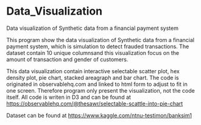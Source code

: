 # Data_Visualization
 Data visualization of Synthetic data from a financial payment system
 
This program show the data visualization of Synthetic data from a financial payment system, which is simulation to detect frauded transactions.
The dataset contain 10 unique columnsand this visualization focus on the amount of transaction and gender of customers.

This data visualization contain interactive selectable scatter plot, hex density plot, pie chart, stacked areagraph and bar chart.
The code is originated in observablehq.com and linked to html form to adjust to fit in one screen.
Therefore program only present the visualization, not the code itself.
All code is writen in D3 and can be found at https://observablehq.com/@thesawr/selectable-scattle-into-pie-chart

Dataset can be found at https://www.kaggle.com/ntnu-testimon/banksim1
